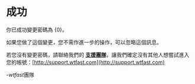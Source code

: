 # 成功
你已成功變更密碼為 {0}。

如果您做了這個變更，您不需作進一步的操作，可以忽略這個訊息。

若您沒有變更密碼，請聯絡我們的 [**支援團隊**](http://support.wtfast.com)，讓我們確定沒有其他人想嘗試進入您的帳號：[http://support.wtfast.com](http://support.wtfast.com)

-*wtfast*團隊